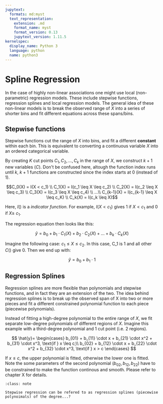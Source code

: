 ```yaml
---
jupytext:
  formats: md:myst
  text_representation:
    extension: .md
    format_name: myst
    format_version: 0.13
    jupytext_version: 1.11.5
kernelspec:
  display_name: Python 3
  language: python
  name: python3
---
```


# Spline Regression

In the case of highly non-linear associations one might use local (non-parametric) regression models. These include stepwise functions, regression splines and local regression models. The general idea of these non-linear models is to break the observed range of $X$ into a series of shorter bins and fit different equations across these spans/bins. 

## Stepwise functions

Stepwise functions cut the range of $X$ into bins, and fit a different **constant** within each bin. This is equivalent to converting a continuous variable $X$ into an ordered categorical variable.

By creating $K$ cut points $C_1, C_2, ..., C_k$ in the range of $X$, we construct $k+1$ new variables $(C)$. Don't be confused here, altough the function index runs until $k$, $k+1$ functions are constructed since the index starts at 0 (instead of 1).

$$C_0(X) = I(X < c_1) \\ C_1(X) = I(c_1 \leq X \leq c_2) \\ C_2(X) = I(c_2 \leq X \leq c_3) \\  C_3(X) = I(c_3 \leq X \leq c_4) \\ ...\\  C_{k-1}(X) = I(c_{k-1} \leq X \leq c_K) \\  C_k(X) = I(c_k \leq X)$$ 

Here, $I()$ is a *indicator function*. For example, $I(X < c_1)$ gives 1 if $X < c_1$ and 0 if $X \geq \ c_1$.

The regression equation then looks like this:

$$\hat{y} = b_0 + b_1 \cdot C_1(X) + b_2 \cdot C_2(X) + ... + b_k \cdot C_k(X)$$

Imagine the following case: $c_1 \leq X \leq c_2$. In this case, C_1 is 1 and all other $C()$ give 0. Then we end up with:

$$\hat{y} = b_0 + b_1 \cdot 1$$

## Regression Splines

Regression splines are more flexible than polynomials and stepwise functions, and in fact they are an extension of the two. The idea behind regression splines is to break up the observed span of X into two or more pieces and fit a different constrained polynomial function to each piece (piecewise polynomials).

Instead of fitting a high-degree polynomial to the entire range of $X$, we fit separate low-degree polynomials of different regions of $X$. Imagine this example with a third-degree polynomial and 1 cut point (i.e. 2 regions).

$$
\hat{y}=
\begin{cases}
b_{01} + b_{11} \cdot x + b_{21} \cdot x^2 + b_{31} \cdot x^3, \text{if } x \leq c;\\
b_{02} + b_{12} \cdot x + b_{22} \cdot x^2 + b_{32} \cdot x^3, \text{if } x > c
\end{cases}
$$

If $x \leq c$, the upper polynomial is fitted, otherwise the lower one is fitted. Note the some parameters of the second polynomial ($b_{02}, b_{12}, b_{22}$) have to be constrained to make the function continous and smooth. Please refer to chapter X for details.

```{admonition} Use your own brain!
:class: note

Stepwise regression can be refered to as regression splines (piecewise polynoimals) of the degree...?
```


